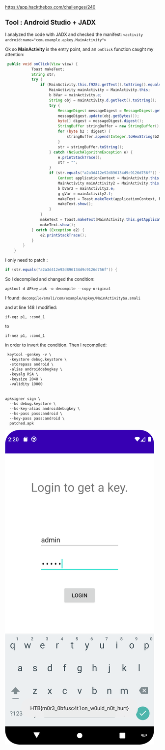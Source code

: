 https://app.hackthebox.com/challenges/240

## Tool : Android Studio + JADX

I analyzed the code with JADX and checked the manifest:
`<activity android:name="com.example.apkey.MainActivity">`

Ok so **MainActivity** is the entry point, and an `onClick` function caught my attention:

```java
 public void onClick(View view) {  
            Toast makeText;  
            String str;  
            try {  
                if (MainActivity.this.f928c.getText().toString().equals("admin")) {  
                    MainActivity mainActivity = MainActivity.this;  
                    b bVar = mainActivity.e;  
                    String obj = mainActivity.d.getText().toString();  
                    try {  
                        MessageDigest messageDigest = MessageDigest.getInstance("MD5");  
                        messageDigest.update(obj.getBytes());  
                        byte[] digest = messageDigest.digest();  
                        StringBuffer stringBuffer = new StringBuffer();  
                        for (byte b2 : digest) {  
                            stringBuffer.append(Integer.toHexString(b2 & 255));  
                        }  
                        str = stringBuffer.toString();  
                    } catch (NoSuchAlgorithmException e) {  
                        e.printStackTrace();  
                        str = "";  
                    }  
                    if (str.equals("a2a3d412e92d896134d9c9126d756f")) {  
                        Context applicationContext = MainActivity.this.getApplicationContext();  
                        MainActivity mainActivity2 = MainActivity.this;  
                        b bVar2 = mainActivity2.e;  
                        g gVar = mainActivity2.f;  
                        makeText = Toast.makeText(applicationContext, b.a(g.a()), 1);  
                        makeText.show();  
                    }  
                }  
                makeText = Toast.makeText(MainActivity.this.getApplicationContext(), "Wrong Credentials!", 0);  
                makeText.show();  
            } catch (Exception e2) {  
                e2.printStackTrace();  
            }  
        }  
    }
```

I only need to patch :

```java
if (str.equals("a2a3d412e92d896134d9c9126d756f")) {
```

So I decompiled and changed the condition:

```
apktool d APkey.apk -o decompile --copy-original
```

I found:
`decompile/smali/com/example/apkey/MainActivity$a.smali`

and at line 148 I modified:

```
if-eqz p1, :cond_1
```

to

```
if-nez p1, :cond_1
```

in order to invert the condition. Then I recompiled:

```
 keytool -genkey -v \                                                         
  -keystore debug.keystore \
  -storepass android \
  -alias androiddebugkey \
  -keyalg RSA \
  -keysize 2048 \
  -validity 10000


apksigner sign \                                     
  --ks debug.keystore \
  --ks-key-alias androiddebugkey \
  --ks-pass pass:android \
  --key-pass pass:android \
  patched.apk
```

![alt text](note/ctf/asset/APKey.png)